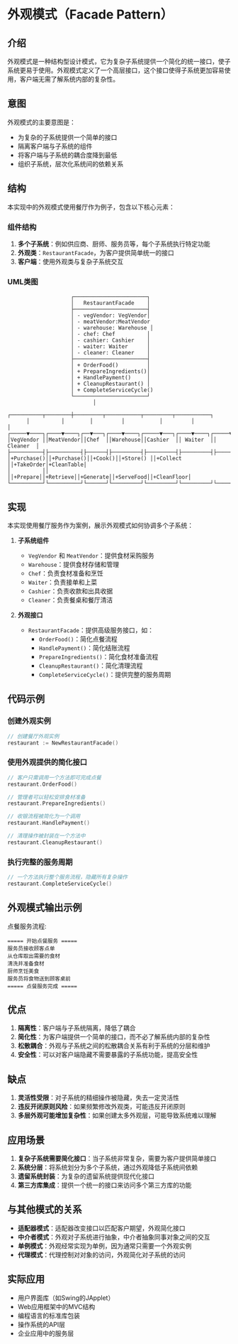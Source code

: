 # 外观模式（Facade Pattern）

## 介绍

外观模式是一种结构型设计模式，它为复杂子系统提供一个简化的统一接口，使子系统更易于使用。外观模式定义了一个高层接口，这个接口使得子系统更加容易使用，客户端无需了解系统内部的复杂性。

## 意图

外观模式的主要意图是：
- 为复杂的子系统提供一个简单的接口
- 隔离客户端与子系统的组件
- 将客户端与子系统的耦合度降到最低
- 组织子系统，层次化系统间的依赖关系

## 结构

本实现中的外观模式使用餐厅作为例子，包含以下核心元素：

### 组件结构
1. **多个子系统**：例如供应商、厨师、服务员等，每个子系统执行特定功能
2. **外观类**：`RestaurantFacade`，为客户提供简单统一的接口
3. **客户端**：使用外观类与复杂子系统交互

### UML类图

```
                    ┌───────────────────────┐
                    │   RestaurantFacade    │
                    ├───────────────────────┤
                    │ - vegVendor: VegVendor│
                    │ - meatVendor:MeatVendor
                    │ - warehouse: Warehouse │
                    │ - chef: Chef          │
                    │ - cashier: Cashier    │
                    │ - waiter: Waiter      │
                    │ - cleaner: Cleaner    │
                    ├───────────────────────┤
                    │ + OrderFood()         │
                    │ + PrepareIngredients()│
                    │ + HandlePayment()     │
                    │ + CleanupRestaurant() │
                    │ + CompleteServiceCycle()
                    └───────────────────────┘
                           │
      ┌──────────┬────────┼─────────┬───────────┬─────────┬───────────┐
      │          │        │         │           │         │           │
┌─────▼────┐┌────▼────┐┌──▼───┐┌────▼────┐┌─────▼───┐┌────▼────┐┌─────▼────┐
│VegVendor ││MeatVendor││Chef  ││Warehouse││Cashier  ││ Waiter  ││ Cleaner  │
├──────────┤├──────────┤├──────┤├─────────┤├─────────┤├─────────┤├──────────┤
│+Purchase()││+Purchase()││+Cook()││+Store() ││+Collect ││+TakeOrder│+CleanTable│
│          ││          ││+Prepare││+Retrieve││+Generate││+ServeFood││+CleanFloor│
└──────────┘└──────────┘└──────┘└─────────┘└─────────┘└─────────┘└──────────┘
```

## 实现

本实现使用餐厅服务作为案例，展示外观模式如何协调多个子系统：

1. **子系统组件**
   - `VegVendor` 和 `MeatVendor`：提供食材采购服务
   - `Warehouse`：提供食材存储和管理
   - `Chef`：负责食材准备和烹饪
   - `Waiter`：负责接单和上菜
   - `Cashier`：负责收款和出具收据
   - `Cleaner`：负责餐桌和餐厅清洁

2. **外观接口**
   - `RestaurantFacade`：提供高级服务接口，如：
     - `OrderFood()`：简化点餐流程
     - `HandlePayment()`：简化结账流程
     - `PrepareIngredients()`：简化食材准备流程
     - `CleanupRestaurant()`：简化清理流程
     - `CompleteServiceCycle()`：提供完整的服务周期

## 代码示例

### 创建外观实例

```go
// 创建餐厅外观实例
restaurant := NewRestaurantFacade()
```

### 使用外观提供的简化接口

```go
// 客户只需调用一个方法即可完成点餐
restaurant.OrderFood()

// 管理者可以轻松安排食材准备
restaurant.PrepareIngredients()

// 收银流程被简化为一个调用
restaurant.HandlePayment()

// 清理操作被封装在一个方法中
restaurant.CleanupRestaurant()
```

### 执行完整的服务周期

```go
// 一个方法执行整个服务流程，隐藏所有复杂操作
restaurant.CompleteServiceCycle()
```

## 外观模式输出示例

点餐服务流程:
```
===== 开始点餐服务 =====
服务员接收顾客点单
从仓库取出需要的食材
清洗并准备食材
厨师烹饪美食
服务员将食物送到顾客桌前
===== 点餐服务完成 =====
```

## 优点

1. **隔离性**：客户端与子系统隔离，降低了耦合
2. **简化性**：为客户端提供一个简单的接口，而不必了解系统内部的复杂性
3. **松散耦合**：外观与子系统之间的松散耦合关系有利于系统的分层和维护
4. **安全性**：可以对客户端隐藏不需要暴露的子系统功能，提高安全性

## 缺点

1. **灵活性受限**：对子系统的精细操作被隐藏，失去一定灵活性
2. **违反开闭原则风险**：如果频繁修改外观类，可能违反开闭原则
3. **多层外观可能增加复杂性**：如果创建太多外观层，可能导致系统难以理解

## 应用场景

1. **复杂子系统需要简化接口**：当子系统非常复杂，需要为客户提供简单接口
2. **系统分层**：将系统划分为多个子系统，通过外观降低子系统间依赖
3. **遗留系统封装**：为复杂的遗留系统提供现代化接口
4. **第三方库集成**：提供一个统一的接口来访问多个第三方库的功能

## 与其他模式的关系

- **适配器模式**：适配器改变接口以匹配客户期望，外观简化接口
- **中介者模式**：外观对子系统进行抽象，中介者抽象同事对象之间的交互
- **单例模式**：外观经常实现为单例，因为通常只需要一个外观实例
- **代理模式**：代理控制对对象的访问，外观简化对子系统的访问

## 实际应用

- 用户界面库（如Swing的JApplet）
- Web应用框架中的MVC结构
- 编程语言的标准库包装
- 操作系统的API层
- 企业应用中的服务层